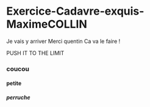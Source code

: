 # Exercice-Cadavre-exquis-MaximeCOLLIN
Je vais y arriver
Merci quentin
Ca va le faire !

PUSH IT TO THE LIMIT

### coucou
#### petite
##### perruche
